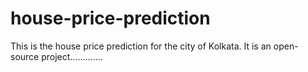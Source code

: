 # house-price-prediction

This is the house price prediction for the city of Kolkata. It is an open-source project.............
